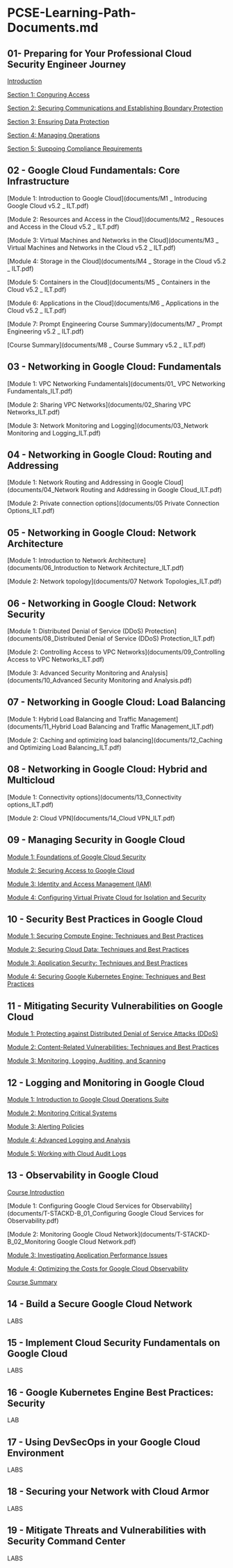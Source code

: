 # PCSE-Learning-Path-Documents.md

## 01- Preparing for Your Professional Cloud Security Engineer Journey

[Introduction](documents/PCSE_Introduction_v1.0.pdf) 

[Section 1: Conguring Access](documents/PCSE_Section_1_Configuring_Access_v1.0.pdf) 

[Section 2: Securing Communications and Establishing Boundary Protection](documents/PCSE_Section_2_Securing_Communications_and_Establishing_Boundary_Protection_v1.0.pdf)

[Section 3: Ensuring Data Protection](documents/PCSE_Section_3_Ensuring_Data_Protection_v1.0.pdf) 

[Section 4: Managing Operations](documents/PCSE_Section_4_Managing_Operations_v1.0.pdf) 

[Section 5: Suppoing Compliance Requirements](documents/PCSE_Section_5_Supporting_Compliance_Requirements_v1.0.pdf)





## 02 - Google Cloud Fundamentals: Core Infrastructure

[Module 1: Introduction to Google Cloud](documents/M1 _ Introducing Google Cloud v5.2 _ ILT.pdf) 

[Module 2: Resources and Access in the Cloud](documents/M2 _ Resouces and Access in the Cloud v5.2 _ ILT.pdf)

[Module 3: Virtual Machines and Networks in the Cloud](documents/M3 _ Virtual Machines and Networks in the Cloud v5.2 _ ILT.pdf)

[Module 4: Storage in the Cloud](documents/M4 _ Storage in the Cloud v5.2 _ ILT.pdf) 

[Module 5: Containers in the Cloud](documents/M5 _ Containers in the Cloud v5.2 _ ILT.pdf) 

[Module 6: Applications in the Cloud](documents/M6 _ Applications in the Cloud v5.2 _ ILT.pdf)

[Module 7: Prompt Engineering Course Summary](documents/M7 _ Prompt Engineering v5.2 _ ILT.pdf)

[Course Summary](documents/M8 _ Course Summary v5.2 _ ILT.pdf)



## 03 - Networking in Google Cloud: Fundamentals

[Module 1: VPC Networking Fundamentals](documents/01_ VPC Networking Fundamentals_ILT.pdf)

[Module 2: Sharing VPC Networks](documents/02_Sharing VPC Networks_ILT.pdf) 

[Module 3: Network Monitoring and Logging](documents/03_Network Monitoring and Logging_ILT.pdf)



##  04 - Networking in Google Cloud: Routing and Addressing

[Module 1: Network Routing and Addressing in Google Cloud](documents/04_Network Routing and Addressing in Google Cloud_ILT.pdf)

[Module 2: Private connection options](documents/05 Private Connection Options_ILT.pdf)



## 05 - Networking in Google Cloud: Network Architecture

[Module 1: Introduction to Network Architecture](documents/06_Introduction to Network Architecture_ILT.pdf)

[Module 2: Network topology](documents/07 Network Topologies_ILT.pdf)



## 06 - Networking in Google Cloud: Network Security

[Module 1: Distributed Denial of Service (DDoS) Protection](documents/08_Distributed Denial of Service (DDoS) Protection_ILT.pdf)

[Module 2: Controlling Access to VPC Networks](documents/09_Controlling Access to VPC Networks_ILT.pdf)

[Module 3: Advanced Security Monitoring and Analysis](documents/10_Advanced Security Monitoring and Analysis.pdf)



## 07 - Networking in Google Cloud: Load Balancing

[Module 1: Hybrid Load Balancing and Traffic Management](documents/11_Hybrid Load Balancing and Traffic Management_ILT.pdf)

[Module 2: Caching and optimizing load balancing](documents/12_Caching and Optimizing Load Balancing_ILT.pdf)



## 08 - Networking in Google Cloud: Hybrid and Multicloud

[Module 1: Connectivity options](documents/13_Connectivity options_ILT.pdf)

[Module 2: Cloud VPN](documents/14_Cloud VPN_ILT.pdf)



## 09 - Managing Security in Google Cloud

[Module 1: Foundations of Google Cloud Security](documents/OD_PDF_M1.1_Foundations_of_Google_Cloud_Security.pdf)

[Module 2: Securing Access to Google Cloud](documents/OD_PDF_M1.2_Securing_Access_to_Google_Cloud.pdf)

[Module 3: Identity and Access Management (IAM)](documents/OD_PDF_M1.3_Identity_and_Access_Management.pdf)

[Module 4: Configuring Virtual Private Cloud for Isolation and Security](documents/OD_PDF_M1.4_Configuring_Virtual_Private_Cloud_for_Isolation_and_Security.pdf)



## 10 - Security Best Practices in Google Cloud

[Module 1: Securing Compute Engine: Techniques and Best Practices](documents/OD_PDF_M2.1_Securing_Compute_Engine.pdf)

[Module 2: Securing Cloud Data: Techniques and Best Practices](documents/OD_PDF_M2.2_Securing_Cloud_Data.pdf)

[Module 3: Application Security: Techniques and Best Practices](documents/OD_PDF_M2.3_Application_Security.pdf)

[Module 4: Securing Google Kubernetes Engine: Techniques and Best Practices](documents/OD_PDF_M2.4_Securing_Google_Kubernetes_Engine.pdf)



## 11 - Mitigating Security Vulnerabilities on Google Cloud

[Module 1: Protecting against Distributed Denial of Service Attacks (DDoS)](documents/OD_PDF_M3.1_Protecting_Against_DDOS_Attacks.pdf)

[Module 2: Content-Related Vulnerabilities: Techniques and Best Practices](documents/OD_PDF_M3.2_Content-Related_Vulnerabilities.pdf)

[Module 3: Monitoring, Logging, Auditing, and Scanning](documents/OD_PDF_M3.3_Monitoring_Logging_and_Scanning.pdf)



## 12 - Logging and Monitoring in Google Cloud

[Module 1: Introduction to Google Cloud Operations Suite](documents/T-STACKD-B-m7-l1-file-en-38.pdf)

[Module 2: Monitoring Critical Systems](documents/T-STACKD-B-m7-l2-file-en-39.pdf)

[Module 3: Alerting Policies](documents/T-STACKD-B-m7-l3-file-en-40.pdf)

[Module 4: Advanced Logging and Analysis](documents/T-STACKD-B-m7-l4-file-en-41.pdf)

[Module 5: Working with Cloud Audit Logs](documents/T-STACKD-B-m7-l5-file-en-42.pdf)



## 13 - Observability in Google Cloud

[Course Introduction](documents/T-STACKD-B_00_Course2_introduction.pdf)

[Module 1: Configuring Google Cloud Services for Observability](documents/T-STACKD-B_01_Configuring Google Cloud Services for Observability.pdf)

[Module 2: Monitoring Google Cloud Network](documents/T-STACKD-B_02_Monitoring Google Cloud Network.pdf)

[Module 3: Investigating Application Performance Issues](documents/T-STACKD-B_03_Investigating_Application_Performance_Issues.pdf )

[Module 4: Optimizing the Costs for Google Cloud Observability](documents/T-STACKD-B_04_Optimizing_the_Costs_for_Google_Cloud_Observability.pdf)

[Course Summary](documents/T-STACKD-B_00_Course2_summary.pdf)



## 14 - Build a Secure Google Cloud Network

LABS







## 15 - Implement Cloud Security Fundamentals on Google Cloud

LABS





## 16 - Google Kubernetes Engine Best Practices: Security

LAB





## 17 - Using DevSecOps in your Google Cloud Environment

LABS







## 18 - Securing your Network with Cloud Armor

LABS







## 19 - Mitigate Threats and Vulnerabilities with Security Command Center

LABS